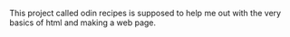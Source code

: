 This project called odin recipes is supposed to help me out with the very basics of html and making a web page.
